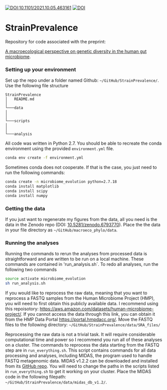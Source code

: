[![DOI:10.1101/2021.10.05.463161](http://img.shields.io/badge/DOI-10.1101/2021.10.05.463161-B31B1B.svg)](https://doi.org/10.1101/2022.04.07.487434)
[![DOI](https://zenodo.org/badge/DOI/10.5281/zenodo.6793770.svg)](https://doi.org/10.5281/zenodo.6793770)

# StrainPrevalence

Repository for code associated with the preprint:

[A macroecological perspective on genetic diversity in the human gut microbiome](https://doi.org/10.1101/2022.04.07.487434).



### Setting up your environment

Set up the repo under a folder named Github: `~/GitHub/StrainPrevalence/`. Use the following file structure


```
StrainPrevalence
│   README.md   
│
└───data
│   
│   
└───scripts
│   
│   
└───analysis
```

All code was written in Python 2.7. You should be able to recreate the conda environment using the provided `environment.yml` file.

```bash
conda env create -f environment.yml
```

Sometimes conda does not cooperate. If that is the case, you just need to run the following commands:

```bash
conda create -n microbiome_evolution python=2.7.18
conda install matplotlib
conda install scipy
conda install numpy
```



### Getting the data

If you just want to regenerate my figures from the data, all you need is the data in the Zenodo repo (DOI: [10.5281/zenodo.6793770](https://doi.org/10.5281/zenodo.6793770)). Place the the data in your file directory as `~/GitHub/macroeco_phylo/data`. 




### Running the analyses


Running the commands to rerun the analyses from processed data is straightforward and are written to be run on a local machine. These commands are contained in 'run_analysis.sh`. To redo all analyses, run the following two commands


```bash
source activate microbiome_evolution
sh run_analysis.sh
```


If you would like to reprocess the raw data, meaning that you want to reprocess a FASTQ samples from the Human Microbiome Project (HMP), you will need to first obtain this publicly available data. I recommend using this repoisotory: <https://aws.amazon.com/datasets/human-microbiome-project/>. If you cannot access the data through this link, you can obtain it from the HMP Data Portal <https://portal.hmpdacc.org/>. Move the FASTQ files to the following directory: `~/GitHub/StrainPrevalence/data/SRA_files/`

Reprocessing the raw data is not a trivial task. It will require considerable computational time and power so I recommend you run all of these analyses on a cluster. The commands to reprocess the data starting from the FASTQ step are in `run_everything.sh`. This script contains commands for all data processing and analyses, including MIDAS, the program used to handle FASTQ metagenomic data. MIDAS v1.2.2 can be downloaded and installed from its [GitHub repo](https://github.com/snayfach/MIDAS).  You will need to change the paths in the scripts listed in `run_everything.sh` to get it working on your cluster. Place the MIDAS code in the following filepath: `~/GitHub/StrainPrevalence/data/midas_db_v1.2/`.



